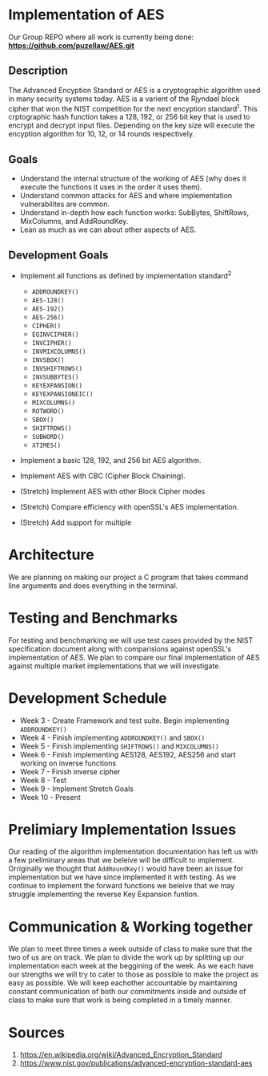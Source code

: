 # Implementation of AES
Our Group REPO where all work is currently being done: __https://github.com/puzellaw/AES.git__
## Description 
The Advanced Encyption Standard or AES is a cryptographic algorithm used in many security systems today. AES is a varient of the Rjyndael block cipher that won the NIST competition for the next encyption standard<sup>1</sup>. This crptographic hash function takes a 128, 192, or 256 bit key that is used to encrypt and decrypt input files. Depending on the key size will execute the encyption algorithm for 10, 12, or 14 rounds respectively. 

## Goals
- Understand the internal structure of the working of AES (why does it execute the functions it uses in the order it uses them).
- Understand common attacks for AES and where implementation vulnerabilites are common.
- Understand in-depth how each function works: SubBytes, ShiftRows, MixColumns, and AddRoundKey.
- Lean as much as we can about other aspects of AES.

## Development Goals
- Implement all functions as defined by implementation standard<sup>2</sup>
    - `ADDROUNDKEY()`
    - `AES-128()`
    - `AES-192()`
    - `AES-256()`
    - `CIPHER()`
    - `EQINVCIPHER()`
    - `INVCIPHER()`
    - `INVMIXCOLUMNS()`
    - `INVSBOX()`
    - `INVSHIFTROWS()`
    - `INVSUBBYTES()`
    - `KEYEXPANSION()`
    - `KEYEXPANSIONEIC()`
    - `MIXCOLUMNS()`
    - `ROTWORD()`
    - `SBOX()`
    - `SHIFTROWS()`
    - `SUBWORD()`
    - `XTIMES()`
- Implement a basic 128, 192, and 256 bit AES algorithm.

- Implement AES with CBC (Cipher Block Chaining).

- (Stretch) Implement AES with other Block Cipher modes

- (Stretch) Compare efficiency with openSSL's AES implementation.

- (Stretch) Add support for multiple 

# Architecture
We are planning on making our project a C program that takes command line arguments and does everything in the terminal.

# Testing and Benchmarks
For testing and benchmarking we will use test cases provided by the NIST specification document along with comparisions against openSSL's implementation of AES. We plan to compare our final implementation of AES against multiple market implementations that we will investigate. 

# Development Schedule
- Week 3 - Create Framework and test suite. Begin implementing `ADDROUNDKEY()`
- Week 4 - Finish implementing `ADDROUNDKEY()` and `SBOX()`
- Week 5 - Finish implementing `SHIFTROWS()` and `MIXCOLUMNS()`
- Week 6 - Finish implementing AES128, AES192, AES256 and start working on inverse functions
- Week 7 - Finish inverse cipher
- Week 8 - Test
- Week 9 - Implement Stretch Goals
- Week 10 - Present

# Prelimiary Implementation Issues
Our reading of the algorithm implementation documentation has left us with a few preliminary areas that we beleive will be difficult to implement. Orriginally we thought that `AddRoundKey()` would have been an issue for implementation but we have since implemented it with testing. As we continue to implement the forward functions we beleive that we may struggle implementing the reverse Key Expansion funtion. 


# Communication & Working together
We plan to meet three times a week outside of class to make sure that the two of us are on track. We plan to divide the work up by splitting up our implementation each week at the beggining of the week. As we each have our strengths we will try to cater to those as possible to make the project as easy as possible. We will keep eachother accountable by maintaining constant communication of both our commitments inside and outside of class to make sure that work is being completed in a timely manner. 
# Sources

1. https://en.wikipedia.org/wiki/Advanced_Encryption_Standard
2. https://www.nist.gov/publications/advanced-encryption-standard-aes
